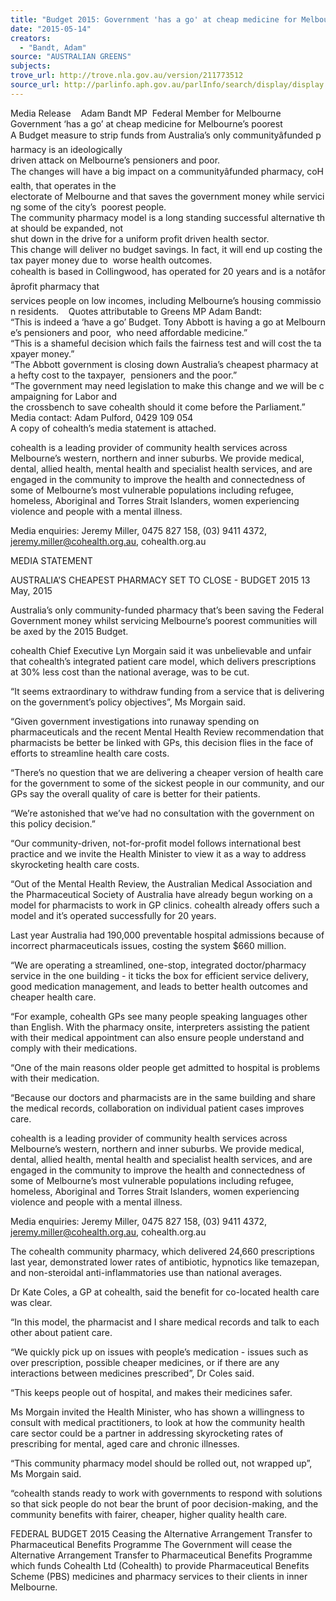 ```yaml
---
title: "Budget 2015: Government 'has a go' at cheap medicine for Melbourne's poorest"
date: "2015-05-14"
creators:
  - "Bandt, Adam"
source: "AUSTRALIAN GREENS"
subjects:
trove_url: http://trove.nla.gov.au/version/211773512
source_url: http://parlinfo.aph.gov.au/parlInfo/search/display/display.w3p;query=Id%3A%22media/pressrel/3832030%22
---
```


 Media Release    Adam Bandt MP  Federal Member for Melbourne    Government ‘has a go’ at cheap medicine for Melbourne’s poorest    A Budget measure to strip funds from Australia’s only communityâfunded pharmacy is an ideologically  driven attack on Melbourne’s pensioners and poor.    The changes will have a big impact on a communityâfunded pharmacy, coHealth, that operates in the  electorate of Melbourne and that saves the government money while servicing some of the city’s  poorest people.    The community pharmacy model is a long standing successful alternative that should be expanded, not  shut down in the drive for a uniform profit driven health sector.    This change will deliver no budget savings. In fact, it will end up costing the tax payer money due to  worse health outcomes.    cohealth is based in Collingwood, has operated for 20 years and is a notâforâprofit pharmacy that  services people on low incomes, including Melbourne’s housing commission residents.    Quotes attributable to Greens MP Adam Bandt:    “This is indeed a ‘have a go’ Budget. Tony Abbott is having a go at Melbourne’s pensioners and poor,  who need affordable medicine.”    “This is a shameful decision which fails the fairness test and will cost the taxpayer money.”    “The Abbott government is closing down Australia’s cheapest pharmacy at a hefty cost to the taxpayer,  pensioners and the poor.”    “The government may need legislation to make this change and we will be campaigning for Labor and  the crossbench to save cohealth should it come before the Parliament.”    Media contact: Adam Pulford, 0429 109 054    A copy of cohealth’s media statement is attached.    

 cohealth is a leading provider of community health services across Melbourne’s western, northern and inner suburbs. We provide  medical, dental, allied health, mental health and specialist health services, and are engaged in the community to improve the health  and connectedness of some of Melbourne’s most vulnerable populations including refugee, homeless, Aboriginal and Torres Strait  Islanders, women experiencing violence and people with a mental illness.  

 Media enquiries:  Jeremy Miller, 0475 827 158, (03) 9411 4372, jeremy.miller@cohealth.org.au, cohealth.org.au 

 MEDIA STATEMENT 

 

 

 AUSTRALIA’S CHEAPEST PHARMACY SET TO CLOSE - BUDGET 2015            13  May,  2015  

 

 Australia’s only community-funded pharmacy that’s been saving the Federal Government money  whilst servicing Melbourne’s poorest communities will be axed by the 2015 Budget.    

 cohealth Chief Executive Lyn Morgain said it was unbelievable and unfair that cohealth’s  integrated patient care model, which delivers prescriptions at 30% less cost than the national  average, was to be cut.   

 “It seems extraordinary to withdraw funding from a service that is delivering on the government’s  policy objectives”, Ms Morgain said.    

 “Given government investigations into runaway spending on pharmaceuticals and the recent  Mental Health Review recommendation that pharmacists be better be linked with GPs, this  decision flies in the face of efforts to streamline health care costs.    

 “There’s no question that we are delivering a cheaper version of health care for the government  to some of the sickest people in our community, and our GPs say the overall quality of care is  better for their patients.   

 “We’re astonished that we’ve had no consultation with the government on this policy decision.”    

 “Our community-driven, not-for-profit model follows international best practice and we invite the  Health Minister to view it as a way to address skyrocketing health care costs.   

 “Out of the Mental Health Review, the Australian Medical Association and the Pharmaceutical  Society of Australia have already begun working on a model for pharmacists to work in GP clinics.  cohealth already offers such a model and it’s operated successfully for 20 years.   

 Last year Australia had 190,000 preventable hospital admissions because of incorrect  pharmaceuticals issues, costing the system $660 million.    

 “We are operating a streamlined, one-stop, integrated doctor/pharmacy service in the one  building - it ticks the box for efficient service delivery, good medication management, and leads  to better health outcomes and cheaper health care.   

 “For example, cohealth GPs see many people speaking languages other than English. With the  pharmacy onsite, interpreters assisting the patient with their medical appointment can also ensure  people understand and comply with their medications.   

 “One of the main reasons older people get admitted to hospital is problems with their medication.    

 “Because our doctors and pharmacists are in the same building and share the medical records,  collaboration on individual patient cases improves care.    

 cohealth is a leading provider of community health services across Melbourne’s western, northern and inner suburbs. We provide  medical, dental, allied health, mental health and specialist health services, and are engaged in the community to improve the health  and connectedness of some of Melbourne’s most vulnerable populations including refugee, homeless, Aboriginal and Torres Strait  Islanders, women experiencing violence and people with a mental illness.  

 Media enquiries:  Jeremy Miller, 0475 827 158, (03) 9411 4372, jeremy.miller@cohealth.org.au, cohealth.org.au 

 The cohealth community pharmacy, which delivered 24,660 prescriptions last year, demonstrated  lower rates of antibiotic, hypnotics like temazepan, and non-steroidal anti-inflammatories use than  national averages.   

 Dr Kate Coles, a GP at cohealth, said the benefit for co-located health care was clear.   

 “In this model, the pharmacist and I share medical records and talk to each other about patient  care.   

 “We quickly pick up on issues with people’s medication - issues such as over prescription, possible  cheaper medicines, or if there are any interactions between  medicines prescribed”,  Dr Coles  said.   

 “This keeps people out of hospital, and makes  their medicines safer.   

 Ms Morgain invited the Health Minister, who has shown a willingness to consult with medical  practitioners, to look at how the community health care sector could be a partner in addressing  skyrocketing rates of prescribing for mental, aged care and chronic illnesses.   

 “This community pharmacy model should be rolled out, not wrapped up”, Ms Morgain said.    

 “cohealth stands ready to work with governments to respond with solutions so that sick people do  not bear the brunt of poor decision-making, and the community benefits with fairer, cheaper,  higher quality health care.   

 

 FEDERAL BUDGET 2015   Ceasing the Alternative Arrangement Transfer to Pharmaceutical Benefits Programme   The Government will cease the Alternative Arrangement Transfer to Pharmaceutical Benefits  Programme which funds Cohealth Ltd (Cohealth) to provide Pharmaceutical Benefits Scheme  (PBS) medicines and pharmacy services to their clients in inner Melbourne. 

